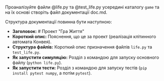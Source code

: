 Проаналізуйте файли @life.py та @test_life.py усередині каталогу `game` та на їх основі створіть файл документації doc.md.

Структура документації повинна бути наступною:
-   **Заголовок:** # Проект "Гра Життя"
-   **Короткий опис:** Пояснення, що це за проект (реалізація клітинного автомата Конвея).
-   **Структура файлів:** Короткий опис призначення файлів `life.py` та `test_life.py`.
-   **Як запустити симуляцію:** Розділ з командою для запуску основного файлу (`python life.py`).
-   **Як запустити тести:** Розділ з командою для запуску тестів (`pip install pytest numpy`, а потім `pytest`).